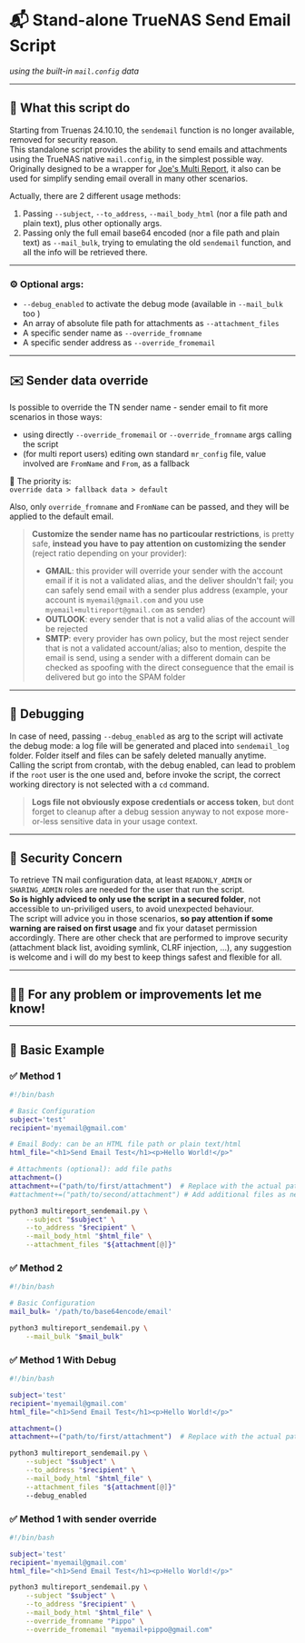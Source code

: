 # 📬 Stand-alone TrueNAS Send Email Script  
*using the built-in `mail.config` data*

---

## 📌 What this script do

Starting from Truenas 24.10.10, the `sendemail` function is no longer available, removed for security reason.  
This standalone script provides the ability to send emails and attachments using the TrueNAS native `mail.config`, in the simplest possible way.  
Originally designed to be a wrapper for [Joe's Multi Report](https://github.com/JoeSchmuck/Multi-Report), it also can be used for simplify sending email overall in many other scenarios.  
  
Actually, there are 2 different usage methods:

1. Passing `--subject`, `--to_address`, `--mail_body_html` (nor a file path and plain text), plus other optionally args.
2. Passing only the full email base64 encoded (nor a file path and plain text) as `--mail_bulk`, trying to emulating the old `sendemail` function, and all the info will be retrieved there.

---

### ⚙️ Optional args:

- `--debug_enabled` to activate the debug mode (available in `--mail_bulk` too )
- An array of absolute file path for attachments as `--attachment_files`  
- A specific sender name as `--override_fromname`  
- A specific sender address as `--override_fromemail`

---

## ✉️ Sender data override

Is possible to override the TN sender name - sender email to fit more scenarios in those ways:

- using directly `--override_fromemail` or `--override_fromname` args calling the script
- (for multi report users) editing own standard `mr_config` file, value involved are `FromName` and `From`, as a fallback  

📌 The priority is:  
`override data > fallback data > default`  

Also, only `override_fromname` and `FromName` can be passed, and they will be applied to the default email.
 
> **Customize the sender name has no particoular restrictions**, is pretty safe, **instead you have to pay attention on customizing the sender** (reject ratio depending on your provider):
> - **GMAIL**:  this provider will override your sender with the account email if it is not a validated alias, and the deliver shouldn't fail; you can safely send email with a sender plus address (example, your account is `myemail@gmail.com` and you use `myemail+multireport@gmail.com` as sender)
> - **OUTLOOK**: every sender that is not a valid alias of the account will be rejected
> - **SMTP**: every provider has own policy, but the most reject sender that is not a validated account/alias; also to mention, despite the email is send, using a sender with a different domain can be checked as spoofing with the direct conseguence that the email is delivered but go into the SPAM folder

---

## 🐞 Debugging

In case of need, passing `--debug_enabled` as arg to the script will activate the debug mode: a log file will be generated and placed into `sendemail_log` folder. 
Folder itself and files can be safely deleted manually anytime.  
Calling the script from crontab, with the debug enabled, can lead to problem if the `root` user is the one used and, before invoke the script, the correct working directory is not selected with a `cd` command.

> **Logs file not obviously expose credentials or access token**, but dont forget to cleanup after a debug session anyway to not expose more-or-less sensitive data in your usage context.

---

## 🔐 Security Concern

To retrieve TN mail configuration data, at least `READONLY_ADMIN` or `SHARING_ADMIN` roles are needed for the user that run the script.  
**So is highly adviced to only use the script in a secured folder**, not accessible to un-priviliged users, to avoid unexpected behaviour.  
The script will advice you in those scenarios, **so pay attention if some warning are raised on first usage** and fix your dataset permission accordingly.
There are other check that are performed to improve security (attachment black list, avoiding symlink, CLRF injection, ...), any suggestion is welcome and i will do my best to keep things safest and flexible for all.


---

## 🙋‍♂️ For any problem or improvements let me know!

---

## 📘 Basic Example

### ✅ Method 1

```bash
#!/bin/bash

# Basic Configuration
subject='test' 
recipient='myemail@gmail.com'

# Email Body: can be an HTML file path or plain text/html
html_file="<h1>Send Email Test</h1><p>Hello World!</p>"

# Attachments (optional): add file paths
attachment=() 
attachment+=("path/to/first/attachment")  # Replace with the actual path
#attachment+=("path/to/second/attachment") # Add additional files as needed

python3 multireport_sendemail.py \
    --subject "$subject" \
    --to_address "$recipient" \
    --mail_body_html "$html_file" \
    --attachment_files "${attachment[@]}"

```
### ✅ Method 2
```bash
#!/bin/bash

# Basic Configuration
mail_bulk= '/path/to/base64encode/email'

python3 multireport_sendemail.py \
    --mail_bulk "$mail_bulk"

```

### ✅ Method 1 With Debug

```bash
#!/bin/bash

subject='test' 
recipient='myemail@gmail.com'
html_file="<h1>Send Email Test</h1><p>Hello World!</p>"

attachment=() 
attachment+=("path/to/first/attachment")  # Replace with the actual path

python3 multireport_sendemail.py \
    --subject "$subject" \
    --to_address "$recipient" \
    --mail_body_html "$html_file" \
    --attachment_files "${attachment[@]}"
    --debug_enabled
```
### ✅ Method 1 with sender override

```bash
#!/bin/bash

subject='test' 
recipient='myemail@gmail.com'
html_file="<h1>Send Email Test</h1><p>Hello World!</p>"

python3 multireport_sendemail.py \
    --subject "$subject" \
    --to_address "$recipient" \
    --mail_body_html "$html_file" \
    --override_fromname "Pippo" \
    --override_fromemail "myemail+pippo@gmail.com"

```
